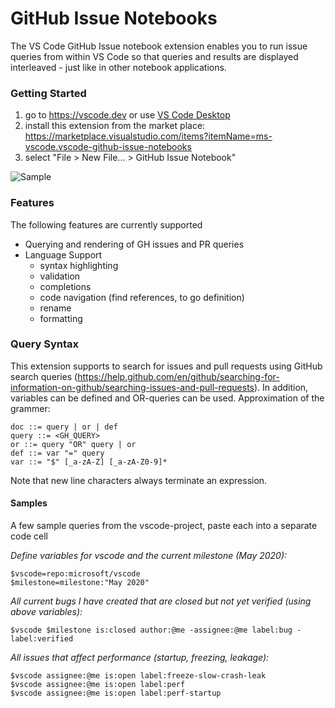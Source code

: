 # GitHub Issue Notebooks

The VS Code GitHub Issue notebook extension enables you to run issue queries from within VS Code so that queries and results are displayed interleaved - just like in other notebook applications. 

### Getting Started

1. go to https://vscode.dev or use [VS Code Desktop](https://code.visualstudio.com/Download)
1. install this extension from the market place: https://marketplace.visualstudio.com/items?itemName=ms-vscode.vscode-github-issue-notebooks
1. select "File > New File... > GitHub Issue Notebook"

![Sample](https://raw.githubusercontent.com/microsoft/vscode-github-issue-notebooks/main/sample.png)

### Features

The following features are currently supported

* Querying and rendering of GH issues and PR queries
* Language Support
  * syntax highlighting
  * validation
  * completions
  * code navigation (find references, to go definition)
  * rename
  * formatting

### Query Syntax

This extension supports to search for issues and pull requests using GitHub search queries (https://help.github.com/en/github/searching-for-information-on-github/searching-issues-and-pull-requests). In addition, variables can be defined and OR-queries can be used. Approximation of the grammer:

```
doc ::= query | or | def
query ::= <GH_QUERY>
or ::= query "OR" query | or
def ::= var "=" query
var ::= "$" [_a-zA-Z] [_a-zA-Z0-9]*
```

Note that new line characters always terminate an expression. 

#### Samples

A few sample queries from the vscode-project, paste each into a separate code cell

_Define variables for vscode and the current milestone (May 2020):_

```
$vscode=repo:microsoft/vscode 
$milestone=milestone:"May 2020"
```

_All current bugs I have created that are closed but not yet verified (using above variables):_

```
$vscode $milestone is:closed author:@me -assignee:@me label:bug -label:verified
```

_All issues that affect performance (startup, freezing, leakage):_

```
$vscode assignee:@me is:open label:freeze-slow-crash-leak
$vscode assignee:@me is:open label:perf
$vscode assignee:@me is:open label:perf-startup
```
